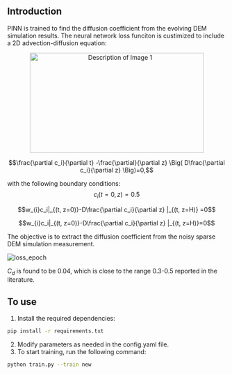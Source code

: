 
## Introduction <a name="intro"></a>

PINN is trained to find the diffusion coefficient from the evolving DEM simulation results.
The neural network loss funciton is custimized to include a 2D advection-diffusion equation: 

<p align="center">
  <img src="artifacts/animations/dem.gif" alt="Description of Image 1" width="400" height="230"><br>
</p>


$$\frac{\partial c_i}{\partial t} -\frac{\partial}{\partial z} \Big( D\frac{\partial c_i}{\partial z} \Big)=0,$$

with the following boundary conditions:
$$c_i(t=0, z) = 0.5$$

$$w_{i}c_i|_{(t, z=0)}-D\frac{\partial c_i}{\partial z} |_{(t, z=H)} =0$$

$$w_{i}c_i|_{(t, z=0)}-D\frac{\partial c_i}{\partial z} |_{(t, z=H)}=0$$  

The objective is to extract the diffusion coefficient from the noisy sparse DEM simulation measurement.


![loss_epoch](artifacts/animations/combined.gif)

$C_d$ is found to be 0.04, which is close to the range 0.3-0.5 reported in the literature.

## To use
1. Install the required dependencies:
```bash
pip install -r requirements.txt
```
2. Modify parameters as needed in the config.yaml file.
3. To start training, run the following command:
```bash
python train.py --train new
```






<!-- ## Results



![loss_epoch](artifacts/figures/pred_contour.png)
![loss_epoch](artifacts/figures/pred_profiles.png)
## Papers related to PINN

[Causality PINN](https://arxiv.org/pdf/2203.07404): account for physical causality -->